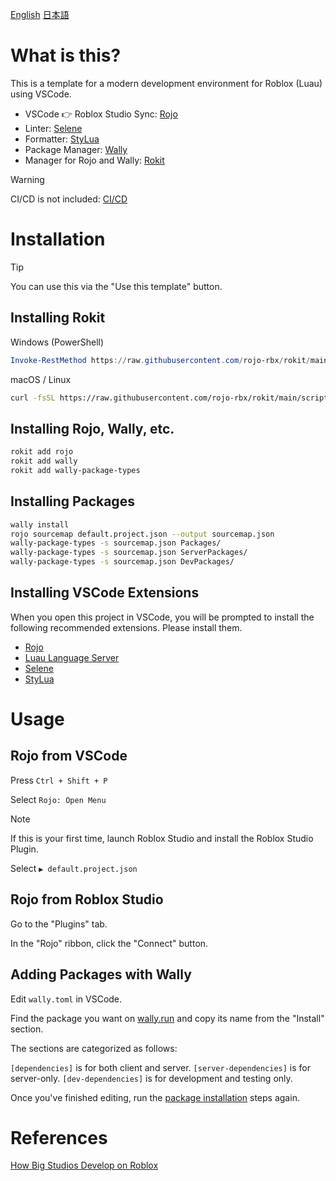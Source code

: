 [English](README.md) [日本語](README.ja.md)

# What is this?

This is a template for a modern development environment for Roblox (Luau) using VSCode.

- VSCode 👉 Roblox Studio Sync: [Rojo](https://github.com/rojo-rbx/rojo)
- Linter: [Selene](https://github.com/Kampfkarren/selene)
- Formatter: [StyLua](https://github.com/JohnnyMorganz/StyLua)
- Package Manager: [Wally](https://github.com/UpliftGames/wally)
- Manager for Rojo and Wally: [Rokit](https://github.com/rojo-rbx/rokit)

> [!WARNING]
> CI/CD is not included: [CI/CD](https://github.com/Roblox/place-ci-cd-demo)

# Installation

> [!TIP]
> You can use this via the "Use this template" button.

## Installing Rokit

Windows (PowerShell)

```powershell
Invoke-RestMethod https://raw.githubusercontent.com/rojo-rbx/rokit/main/scripts/install.ps1 | Invoke-Expression
```

macOS / Linux

```bash
curl -fsSL https://raw.githubusercontent.com/rojo-rbx/rokit/main/scripts/install.sh | sh
```

## Installing Rojo, Wally, etc.

```bash
rokit add rojo
rokit add wally
rokit add wally-package-types
```

## Installing Packages

```bash
wally install
rojo sourcemap default.project.json --output sourcemap.json
wally-package-types -s sourcemap.json Packages/
wally-package-types -s sourcemap.json ServerPackages/
wally-package-types -s sourcemap.json DevPackages/
```

## Installing VSCode Extensions

When you open this project in VSCode, you will be prompted to install the following recommended extensions. Please install them.

- [Rojo](https://marketplace.visualstudio.com/items?itemName=evaera.vscode-rojo)
- [Luau Language Server](https://marketplace.visualstudio.com/items?itemName=JohnnyMorganz.luau-lsp)
- [Selene](https://marketplace.visualstudio.com/items?itemName=Kampfkarren.selene-vscode)
- [StyLua](https://marketplace.visualstudio.com/items?itemName=JohnnyMorganz.stylua)

# Usage

## Rojo from VSCode

Press `Ctrl + Shift + P`

Select `Rojo: Open Menu`

> [!NOTE]
> If this is your first time, launch Roblox Studio and install the Roblox Studio Plugin.

Select `▶ default.project.json`


## Rojo from Roblox Studio

Go to the "Plugins" tab.

In the "Rojo" ribbon, click the "Connect" button.

## Adding Packages with Wally

Edit `wally.toml` in VSCode.

Find the package you want on [wally.run](https://wally.run/) and copy its name from the "Install" section.

The sections are categorized as follows:

`[dependencies]` is for both client and server.
`[server-dependencies]` is for server-only.
`[dev-dependencies]` is for development and testing only.

Once you've finished editing, run the [package installation](#installing-packages) steps again.

# References

[How Big Studios Develop on Roblox](https://www.youtube.com/watch?v=IJDg6tRJmHo)